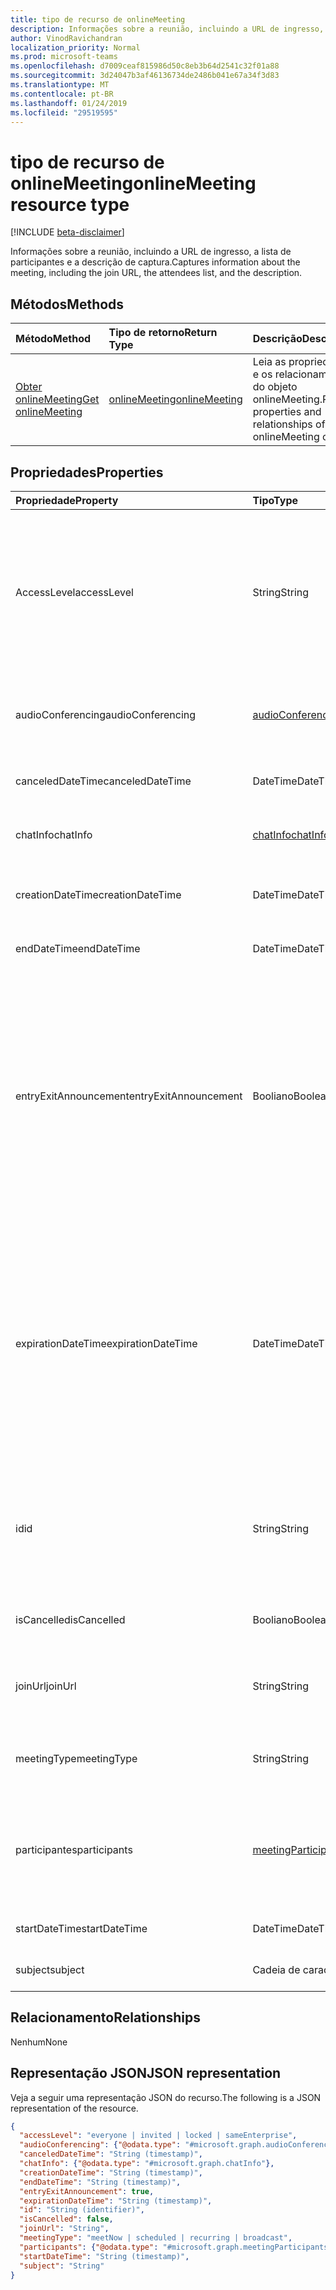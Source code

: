 ```yaml
---
title: tipo de recurso de onlineMeeting
description: Informações sobre a reunião, incluindo a URL de ingresso, a lista de participantes e a descrição de captura.
author: VinodRavichandran
localization_priority: Normal
ms.prod: microsoft-teams
ms.openlocfilehash: d7009ceaf815986d50c8eb3b64d2541c32f01a88
ms.sourcegitcommit: 3d24047b3af46136734de2486b041e67a34f3d83
ms.translationtype: MT
ms.contentlocale: pt-BR
ms.lasthandoff: 01/24/2019
ms.locfileid: "29519595"
---
```

# <a name="onlinemeeting-resource-type"></a><span data-ttu-id="476f8-103">tipo de recurso de onlineMeeting</span><span class="sxs-lookup"><span data-stu-id="476f8-103">onlineMeeting resource type</span></span>

[!INCLUDE [beta-disclaimer](../../includes/beta-disclaimer.md)]

<span data-ttu-id="476f8-104">Informações sobre a reunião, incluindo a URL de ingresso, a lista de participantes e a descrição de captura.</span><span class="sxs-lookup"><span data-stu-id="476f8-104">Captures information about the meeting, including the join URL, the attendees list, and the description.</span></span>

## <a name="methods"></a><span data-ttu-id="476f8-105">Métodos</span><span class="sxs-lookup"><span data-stu-id="476f8-105">Methods</span></span>

| <span data-ttu-id="476f8-106">Método</span><span class="sxs-lookup"><span data-stu-id="476f8-106">Method</span></span>         | <span data-ttu-id="476f8-107">Tipo de retorno</span><span class="sxs-lookup"><span data-stu-id="476f8-107">Return Type</span></span> | <span data-ttu-id="476f8-108">Descrição</span><span class="sxs-lookup"><span data-stu-id="476f8-108">Description</span></span> |
|:---------------|:--------|:----------|
| [<span data-ttu-id="476f8-109">Obter onlineMeeting</span><span class="sxs-lookup"><span data-stu-id="476f8-109">Get onlineMeeting</span></span>](../api/onlinemeeting-get.md) | [<span data-ttu-id="476f8-110">onlineMeeting</span><span class="sxs-lookup"><span data-stu-id="476f8-110">onlineMeeting</span></span>](onlinemeeting.md) | <span data-ttu-id="476f8-111">Leia as propriedades e os relacionamentos do objeto onlineMeeting.</span><span class="sxs-lookup"><span data-stu-id="476f8-111">Read properties and relationships of onlineMeeting object.</span></span> |

## <a name="properties"></a><span data-ttu-id="476f8-112">Propriedades</span><span class="sxs-lookup"><span data-stu-id="476f8-112">Properties</span></span>

| <span data-ttu-id="476f8-113">Propriedade</span><span class="sxs-lookup"><span data-stu-id="476f8-113">Property</span></span>                  | <span data-ttu-id="476f8-114">Tipo</span><span class="sxs-lookup"><span data-stu-id="476f8-114">Type</span></span>                                                   | <span data-ttu-id="476f8-115">Descrição</span><span class="sxs-lookup"><span data-stu-id="476f8-115">Description</span></span>                                                                                                                |
| :------------------------ | :----------------------------------------------------- | :------------------------------------------------------------------------------------------------------------------------- |
| <span data-ttu-id="476f8-116">AccessLevel</span><span class="sxs-lookup"><span data-stu-id="476f8-116">accessLevel</span></span>               | <span data-ttu-id="476f8-117">String</span><span class="sxs-lookup"><span data-stu-id="476f8-117">String</span></span>                                                 | <span data-ttu-id="476f8-118">O nível de acesso que controla a admissão na reunião online.</span><span class="sxs-lookup"><span data-stu-id="476f8-118">The access level that controls admission to the online meeting.</span></span> <span data-ttu-id="476f8-119">Os valores possíveis são: `everyone`, `invited`, `locked`, `sameEnterprise`, `unknown`.</span><span class="sxs-lookup"><span data-stu-id="476f8-119">Possible values are: `everyone`, `invited`, `locked`, `sameEnterprise`, `unknown`.</span></span> |
| <span data-ttu-id="476f8-120">audioConferencing</span><span class="sxs-lookup"><span data-stu-id="476f8-120">audioConferencing</span></span>         | [<span data-ttu-id="476f8-121">audioConferencing</span><span class="sxs-lookup"><span data-stu-id="476f8-121">audioConferencing</span></span>](audioconferencing.md)              | <span data-ttu-id="476f8-122">Representa as informações de acesso telefônicas de um onlineMeeting.</span><span class="sxs-lookup"><span data-stu-id="476f8-122">Represents phone access information for an onlineMeeting.</span></span> |
| <span data-ttu-id="476f8-123">canceledDateTime</span><span class="sxs-lookup"><span data-stu-id="476f8-123">canceledDateTime</span></span>          | <span data-ttu-id="476f8-124">DateTime</span><span class="sxs-lookup"><span data-stu-id="476f8-124">DateTime</span></span>                                               | <span data-ttu-id="476f8-125">A hora de quando a reunião foi cancelada.</span><span class="sxs-lookup"><span data-stu-id="476f8-125">The time when the meeting was canceled.</span></span> |
| <span data-ttu-id="476f8-126">chatInfo</span><span class="sxs-lookup"><span data-stu-id="476f8-126">chatInfo</span></span>                  | [<span data-ttu-id="476f8-127">chatInfo</span><span class="sxs-lookup"><span data-stu-id="476f8-127">chatInfo</span></span>](chatinfo.md)                                | <span data-ttu-id="476f8-128">O chat associado a esta reunião.</span><span class="sxs-lookup"><span data-stu-id="476f8-128">The chat associated with this meeting.</span></span> |
| <span data-ttu-id="476f8-129">creationDateTime</span><span class="sxs-lookup"><span data-stu-id="476f8-129">creationDateTime</span></span>          | <span data-ttu-id="476f8-130">DateTime</span><span class="sxs-lookup"><span data-stu-id="476f8-130">DateTime</span></span>                                               | <span data-ttu-id="476f8-131">A hora em que a reunião foi criada.</span><span class="sxs-lookup"><span data-stu-id="476f8-131">The time when the meeting was created.</span></span> <span data-ttu-id="476f8-132">Somente leitura.</span><span class="sxs-lookup"><span data-stu-id="476f8-132">Readonly.</span></span>
| <span data-ttu-id="476f8-133">endDateTime</span><span class="sxs-lookup"><span data-stu-id="476f8-133">endDateTime</span></span>               | <span data-ttu-id="476f8-134">DateTime</span><span class="sxs-lookup"><span data-stu-id="476f8-134">DateTime</span></span>                                               | <span data-ttu-id="476f8-135">Hora de término da reunião.</span><span class="sxs-lookup"><span data-stu-id="476f8-135">End time of the meeting.</span></span> |
| <span data-ttu-id="476f8-136">entryExitAnnouncement</span><span class="sxs-lookup"><span data-stu-id="476f8-136">entryExitAnnouncement</span></span>     | <span data-ttu-id="476f8-137">Booliano</span><span class="sxs-lookup"><span data-stu-id="476f8-137">Boolean</span></span>                                                | <span data-ttu-id="476f8-138">O status de comunicados de participação da reunião online.</span><span class="sxs-lookup"><span data-stu-id="476f8-138">The attendance announcements status for the online meeting.</span></span> <span data-ttu-id="476f8-139">Quando os anúncios de presença estão habilitados, a reunião online lançará os nomes dos participantswho ingressar na reunião através do áudio.</span><span class="sxs-lookup"><span data-stu-id="476f8-139">When attendance announcements are enabled, the online meeting will announce the names of the participantswho join the meeting through audio.</span></span> |
| <span data-ttu-id="476f8-140">expirationDateTime</span><span class="sxs-lookup"><span data-stu-id="476f8-140">expirationDateTime</span></span>        | <span data-ttu-id="476f8-141">DateTime</span><span class="sxs-lookup"><span data-stu-id="476f8-141">DateTime</span></span>                                               | <span data-ttu-id="476f8-142">A data de tempo Universal Coordenado (UTC) e a hora após o qual a absoluto da reunião online pode ser excluída.</span><span class="sxs-lookup"><span data-stu-id="476f8-142">The absolute Coordinated Universal Time (UTC) date and time after which the online meeting can be deleted.</span></span> <span data-ttu-id="476f8-143">O dia e hora devem estar entre um ano antes e dez anos após a data atual e a hora no servidor.</span><span class="sxs-lookup"><span data-stu-id="476f8-143">The day and time must be between one year before, and ten years after, the current date and time on the server.</span></span> |
| <span data-ttu-id="476f8-144">id</span><span class="sxs-lookup"><span data-stu-id="476f8-144">id</span></span>                        | <span data-ttu-id="476f8-145">String</span><span class="sxs-lookup"><span data-stu-id="476f8-145">String</span></span>                                                 | <span data-ttu-id="476f8-146">A ID associada a reunião online.</span><span class="sxs-lookup"><span data-stu-id="476f8-146">The ID associated with the online meeting.</span></span> <span data-ttu-id="476f8-147">Usado em uma solicitação HTTP GET, como a ID.</span><span class="sxs-lookup"><span data-stu-id="476f8-147">Used in a GET HTTP request as the ID.</span></span> <span data-ttu-id="476f8-148">Somente leitura.</span><span class="sxs-lookup"><span data-stu-id="476f8-148">Read-only.</span></span> <span data-ttu-id="476f8-149">Servidor foi gerado.</span><span class="sxs-lookup"><span data-stu-id="476f8-149">Server generated.</span></span> |
| <span data-ttu-id="476f8-150">isCancelled</span><span class="sxs-lookup"><span data-stu-id="476f8-150">isCancelled</span></span>               | <span data-ttu-id="476f8-151">Booliano</span><span class="sxs-lookup"><span data-stu-id="476f8-151">Boolean</span></span>                                                | <span data-ttu-id="476f8-152">Se a reunião foi cancelada.</span><span class="sxs-lookup"><span data-stu-id="476f8-152">Whether the meeting has been canceled.</span></span> |
| <span data-ttu-id="476f8-153">joinUrl</span><span class="sxs-lookup"><span data-stu-id="476f8-153">joinUrl</span></span>                   | <span data-ttu-id="476f8-154">String</span><span class="sxs-lookup"><span data-stu-id="476f8-154">String</span></span>                                                 | <span data-ttu-id="476f8-155">A URL que é usada durante a reunião online está unida a partir da web.</span><span class="sxs-lookup"><span data-stu-id="476f8-155">The URL that is used when the online meeting is joined from the web.</span></span> |
| <span data-ttu-id="476f8-156">meetingType</span><span class="sxs-lookup"><span data-stu-id="476f8-156">meetingType</span></span>               | <span data-ttu-id="476f8-157">String</span><span class="sxs-lookup"><span data-stu-id="476f8-157">String</span></span>                                                 | <span data-ttu-id="476f8-158">Os valores possíveis são: `meetNow`, `scheduled`, `recurring`.</span><span class="sxs-lookup"><span data-stu-id="476f8-158">Possible values are: `meetNow`, `scheduled`, `recurring`, `broadcast`</span></span> |
| <span data-ttu-id="476f8-159">participantes</span><span class="sxs-lookup"><span data-stu-id="476f8-159">participants</span></span>              | [<span data-ttu-id="476f8-160">meetingParticipants</span><span class="sxs-lookup"><span data-stu-id="476f8-160">meetingParticipants</span></span>](meetingparticipants.md)          | <span data-ttu-id="476f8-161">Os participantes associados a reunião online.</span><span class="sxs-lookup"><span data-stu-id="476f8-161">The participants associated with the online meeting.</span></span>  <span data-ttu-id="476f8-162">Isso inclui o organizador e os participantes.</span><span class="sxs-lookup"><span data-stu-id="476f8-162">This includes the organizer and the attendees.</span></span> |
| <span data-ttu-id="476f8-163">startDateTime</span><span class="sxs-lookup"><span data-stu-id="476f8-163">startDateTime</span></span>             | <span data-ttu-id="476f8-164">DateTime</span><span class="sxs-lookup"><span data-stu-id="476f8-164">DateTime</span></span>                                               | <span data-ttu-id="476f8-165">Inicie o horário da reunião.</span><span class="sxs-lookup"><span data-stu-id="476f8-165">Start time of the meeting.</span></span> |
| <span data-ttu-id="476f8-166">subject</span><span class="sxs-lookup"><span data-stu-id="476f8-166">subject</span></span>                   | <span data-ttu-id="476f8-167">Cadeia de caracteres</span><span class="sxs-lookup"><span data-stu-id="476f8-167">String</span></span>                                                 | <span data-ttu-id="476f8-168">O assunto da reunião online.</span><span class="sxs-lookup"><span data-stu-id="476f8-168">The subject of the online meeting.</span></span> |

## <a name="relationships"></a><span data-ttu-id="476f8-169">Relacionamento</span><span class="sxs-lookup"><span data-stu-id="476f8-169">Relationships</span></span>
<span data-ttu-id="476f8-170">Nenhum</span><span class="sxs-lookup"><span data-stu-id="476f8-170">None</span></span>

## <a name="json-representation"></a><span data-ttu-id="476f8-171">Representação JSON</span><span class="sxs-lookup"><span data-stu-id="476f8-171">JSON representation</span></span>

<span data-ttu-id="476f8-172">Veja a seguir uma representação JSON do recurso.</span><span class="sxs-lookup"><span data-stu-id="476f8-172">The following is a JSON representation of the resource.</span></span>

<!-- {
  "blockType": "resource",
  "optionalProperties": [

  ],
  "@odata.type": "microsoft.graph.onlineMeeting"
}-->
```json
{
  "accessLevel": "everyone | invited | locked | sameEnterprise",
  "audioConferencing": {"@odata.type": "#microsoft.graph.audioConferencing"},
  "canceledDateTime": "String (timestamp)",
  "chatInfo": {"@odata.type": "#microsoft.graph.chatInfo"},
  "creationDateTime": "String (timestamp)",
  "endDateTime": "String (timestamp)",
  "entryExitAnnouncement": true,
  "expirationDateTime": "String (timestamp)",
  "id": "String (identifier)",
  "isCancelled": false,
  "joinUrl": "String",
  "meetingType": "meetNow | scheduled | recurring | broadcast",
  "participants": {"@odata.type": "#microsoft.graph.meetingParticipants"},
  "startDateTime": "String (timestamp)",
  "subject": "String"
}
```

<!-- uuid: 8fcb5dbc-d5aa-4681-8e31-b001d5168d79
2015-10-25 14:57:30 UTC -->
<!--
{
  "type": "#page.annotation",
  "description": "onlineMeeting resource",
  "keywords": "",
  "section": "documentation",
  "tocPath": "",
  "suppressions": [
    "Error: /api-reference/beta/resources/onlinemeeting.md:\r\n      Exception processing links.\r\n    System.ArgumentException: Link Definition was null. Link text: !INCLUDE [beta-disclaimer](../../includes/beta-disclaimer.md)\r\n      at ApiDoctor.Validation.DocFile.get_LinkDestinations()\r\n      at ApiDoctor.Validation.DocSet.ValidateLinks(Boolean includeWarnings, String[] relativePathForFiles, IssueLogger issues, Boolean requireFilenameCaseMatch, Boolean printOrphanedFiles)"
  ]
}
-->
